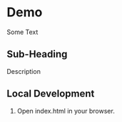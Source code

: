 # Demo

Some Text

## Sub-Heading

Description

## Local Development

1. Open index.html in your browser. 